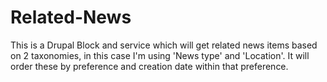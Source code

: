 # Related-News
This is a Drupal Block and service which will get related news items based on 2 taxonomies, in this case I'm using 'News type' and 'Location'. It will order these by preference and creation date within that preference. 
